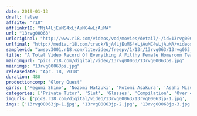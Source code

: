 ```yaml
---
date: 2019-01-13
draft: false
affsite: "r18"
afflinkr18: "NjA4LjEuMS4xLjAuMC4wLjAuMA"
url: "13rvg00063"
urloriginal: "http://www.r18.com/videos/vod/movies/detail/-/id=13rvg00063"
urlfinal: "http://media.r18.com/track/NjA4LjEuMS4xLjAuMC4wLjAuMA/videos/vod/movies/detail/-/id=13rvg00063"
samplevid: "awspv3001.r18.com/litevideo/freepv/1/13r/13rvg063/13rvg063_dmb_w.mp4"
title: "A Total Video Record Of Everything A Filthy Female Homeroom Teacher Did When She Got Excited For Young Hot Cock Greatest Hits Collection vol. 1"
mainimgurl: "pics.r18.com/digital/video/13rvg00063/13rvg00063ps.jpg"
mainimgs: "13rvg00063ps.jpg"
releasedate: "Apr. 18, 2018"
duration: 480
productioncomp: "Glory Quest"
girls: ['Megumi Shino', 'Nozomi Hatzuki', 'Kotomi Asakura', 'Asahi Mizuno', 'Miho Tono', 'Yukine Sakuragi', 'Shiho Egami', 'Ian Hanasaki', 'Leroy Clara', 'Hikaru Konno']
categories: ['Private Tutor', 'Slut', 'Glasses', 'Compilation', 'Over 4 Hours', 'Hi-Def']
imgurls: ['pics.r18.com/digital/video/13rvg00063/13rvg00063jp-1.jpg', 'pics.r18.com/digital/video/13rvg00063/13rvg00063jp-2.jpg', 'pics.r18.com/digital/video/13rvg00063/13rvg00063jp-3.jpg', 'pics.r18.com/digital/video/13rvg00063/13rvg00063jp-4.jpg', 'pics.r18.com/digital/video/13rvg00063/13rvg00063jp-5.jpg', 'pics.r18.com/digital/video/13rvg00063/13rvg00063jp-6.jpg', 'pics.r18.com/digital/video/13rvg00063/13rvg00063jp-7.jpg', 'pics.r18.com/digital/video/13rvg00063/13rvg00063jp-8.jpg', 'pics.r18.com/digital/video/13rvg00063/13rvg00063jp-9.jpg', 'pics.r18.com/digital/video/13rvg00063/13rvg00063jp-10.jpg', 'pics.r18.com/digital/video/13rvg00063/13rvg00063jp-11.jpg', 'pics.r18.com/digital/video/13rvg00063/13rvg00063jp-12.jpg', 'pics.r18.com/digital/video/13rvg00063/13rvg00063jp-13.jpg', 'pics.r18.com/digital/video/13rvg00063/13rvg00063jp-14.jpg', 'pics.r18.com/digital/video/13rvg00063/13rvg00063jp-15.jpg', 'pics.r18.com/digital/video/13rvg00063/13rvg00063jp-16.jpg', 'pics.r18.com/digital/video/13rvg00063/13rvg00063jp-17.jpg', 'pics.r18.com/digital/video/13rvg00063/13rvg00063jp-18.jpg', 'pics.r18.com/digital/video/13rvg00063/13rvg00063jp-19.jpg', 'pics.r18.com/digital/video/13rvg00063/13rvg00063jp-20.jpg']
imgs: ['13rvg00063jp-1.jpg', '13rvg00063jp-2.jpg', '13rvg00063jp-3.jpg', '13rvg00063jp-4.jpg', '13rvg00063jp-5.jpg', '13rvg00063jp-6.jpg', '13rvg00063jp-7.jpg', '13rvg00063jp-8.jpg', '13rvg00063jp-9.jpg', '13rvg00063jp-10.jpg', '13rvg00063jp-11.jpg', '13rvg00063jp-12.jpg', '13rvg00063jp-13.jpg', '13rvg00063jp-14.jpg', '13rvg00063jp-15.jpg', '13rvg00063jp-16.jpg', '13rvg00063jp-17.jpg', '13rvg00063jp-18.jpg', '13rvg00063jp-19.jpg', '13rvg00063jp-20.jpg']
---
```

